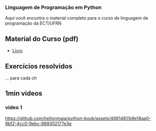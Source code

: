 ### Linguagem de Programação em Python

Aqui você encontra o material completo para o curso de linguagem de programação da ECT/UFRN

## Material do Curso (pdf)
  - [Livro](https://github.com/heltonmaia/python-book/blob/main/book.pdf)

## Exercícios resolvidos
... para cada ch 






## 1min videos

### video 1
https://github.com/heltonmaia/python-book/assets/4681481/b9e18aa0-9bf2-4cc0-9ebc-989302177e3e


